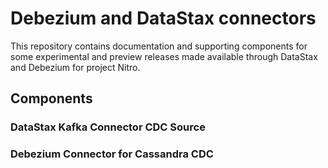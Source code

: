 # Debezium and DataStax connectors

This repository contains documentation and supporting components for
some experimental and preview releases made available through DataStax and Debezium for project Nitro.

## Components

### DataStax Kafka Connector CDC Source

### Debezium Connector for Cassandra CDC
